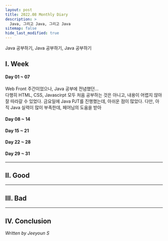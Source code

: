 ```yaml
---
layout: post
title: 2022.08 Monthly Diary
description: >
  Java, 그리고 Java, 그리고 Java
sitemap: false
hide_last_modified: true
---
```

Java 공부하기, Java 공부하기, Java 공부하기

## I. Week
#### Day 01 ~ 07
Web Front 주간이었으나, Java 공부에 전념했던...  
다행히 HTML, CSS, Javascirpt 모두 처음 공부하는 것은 아니고, 내용이 어렵지 않아 잘 따라갈 수 있었다.
금요일에 Java PJT를 진행했는데, 아쉬운 점이 많았다.
다만, 아직 Java 실력이 많이 부족한데, 페어님의 도움을 받아 
#### Day 08 ~ 14
#### Day 15 ~ 21
#### Day 22 ~ 28
#### Day 29 ~ 31

---
## II. Good

---
## III. Bad

---
## IV. Conclusion

_Written by Jeeyoun S_
